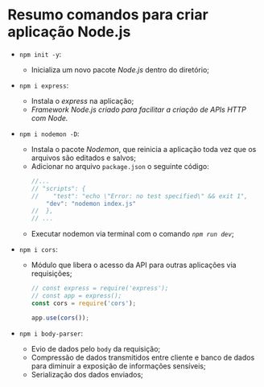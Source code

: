 # Resumo comandos para criar aplicação Node.js

* `npm init -y`:
  * Inicializa um novo pacote *Node.js* dentro do diretório;
* `npm i express`:
  * Instala o *express* na aplicação;
  * *Framework Node.js criado para facilitar a criação de APIs HTTP com Node.*
* `npm i nodemon -D`:
  * Instala o pacote *Nodemon*, que reinicia a aplicação toda vez que os arquivos são editados e salvos;
  * Adicionar no arquivo `package.json` o seguinte código:
    ~~~javascript
    //...
    // "scripts": {
    //    "test": "echo \"Error: no test specified\" && exit 1",
        "dev": "nodemon index.js"
    //  },
    // ...
    ~~~
  * Executar nodemon via terminal com o comando *`npm run dev`*;
* `npm i cors`:
  * Módulo que libera o acesso da API para outras aplicações via requisições;
    ~~~javascript
    // const express = require('express');
    // const app = express();
    const cors = require('cors');

    app.use(cors());
    ~~~

* `npm i body-parser`:
  * Evio de dados pelo `body` da requisição;
  * Compressão de dados transmitidos entre cliente e banco de dados para diminuir a exposição de informações sensíveis;
  * Serialização dos dados enviados;
